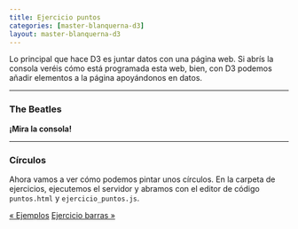 ```yaml
---
title: Ejercicio puntos
categories: [master-blanquerna-d3]
layout: master-blanquerna-d3
---
```


Lo principal que hace D3 es juntar datos con una página web. Si abrís la consola veréis cómo está programada esta web,
bien, con D3 podemos añadir elementos a la página apoyándonos en datos.

---

### The Beatles

<div class="beatles"></div>

<script>
const beatles = ['Ringo', 'Lennon', 'Starr', 'McCartney'];

console.log(beatles);

d3.select('.beatles')
	.selectAll('p')
	.data(beatles)
	.enter()
	.append('p')
	.text(d => d);
</script>

**¡Mira la consola!**

---

### Círculos

Ahora vamos a ver cómo podemos pintar unos círculos. En la carpeta de ejercicios, ejecutemos el servidor y abramos con el editor de código `puntos.html` y `ejercicio_puntos.js`.

<nav>
  <a class="previous" href="01-ejemplos.html">&laquo; Ejemplos</a>
  <a class="next" href="03-ejercicio-barras.html">Ejercicio barras &raquo;</a>
</nav>